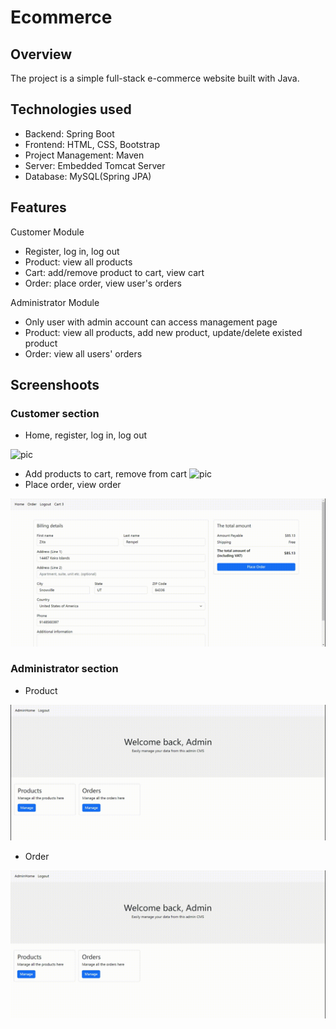 # Ecommerce
## Overview
The project is a simple full-stack e-commerce website built with Java.

## Technologies used
* Backend: Spring Boot
* Frontend: HTML, CSS, Bootstrap
* Project Management: Maven
* Server: Embedded Tomcat Server
* Database: MySQL(Spring JPA)

## Features
Customer Module
* Register, log in, log out
* Product: view all products
* Cart: add/remove product to cart, view cart
* Order: place order, view user's orders

Administrator Module
* Only user with admin account can access management page
* Product: view all products, add new product, update/delete existed product
* Order: view all users' orders

## Screenshoots
### Customer section
* Home, register, log in, log out

![pic](/screenshots/home_regis_login_logout.gif)

* Add products to cart, remove from cart
![pic](/screenshots/cart.gif)
* Place order, view order

![pic](/screenshots/order.gif)
### Administrator section
* Product

![pic](/screenshots/admin_product.gif)
* Order

![pic](/screenshots/admin_order.gif)
